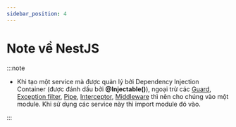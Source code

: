 ```yaml
---
sidebar_position: 4
---
```


# Note về NestJS

:::note

- Khi tạo một service mà được quản lý bởi Dependency Injection Container (được đánh dấu bởi **@Injectable()**), ngoại trừ các [Guard](./nestjs-fundamentals/guards), [Exception filter](./nestjs-fundamentals/exception-filters), [Pipe](./nestjs-fundamentals/pipes), [Interceptor](./nestjs-fundamentals/interceptors), [Middleware](./nestjs-fundamentals/middleware) thì nên cho chúng vào một module. Khi sử dụng các service này thì import module đó vào.

:::
